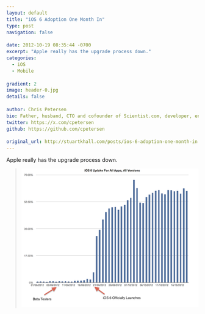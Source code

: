 ```yaml
---
layout: default
title: "iOS 6 Adoption One Month In"
type: post
navigation: false

date: 2012-10-19 08:35:44 -0700
excerpt: "Apple really has the upgrade process down."
categories:
  - iOS
  - Mobile

gradient: 2
image: header-0.jpg
details: false

author: Chris Petersen
bio: Father, husband, CTO and cofounder of Scientist.com, developer, entrepreneur and technologist.
twitter: https://x.com/cpetersen
github: https://github.com/cpetersen

original_url: http://stuartkhall.com/posts/ios-6-adoption-one-month-in
---
```



Apple really has the upgrade process down.

 > 
 > 
 >  ![All Discovr Apps iOS6 Adoption](/assets/import/d87dba28e13515a848ed97fff38bf6d5.png) 
 > 
 > 
